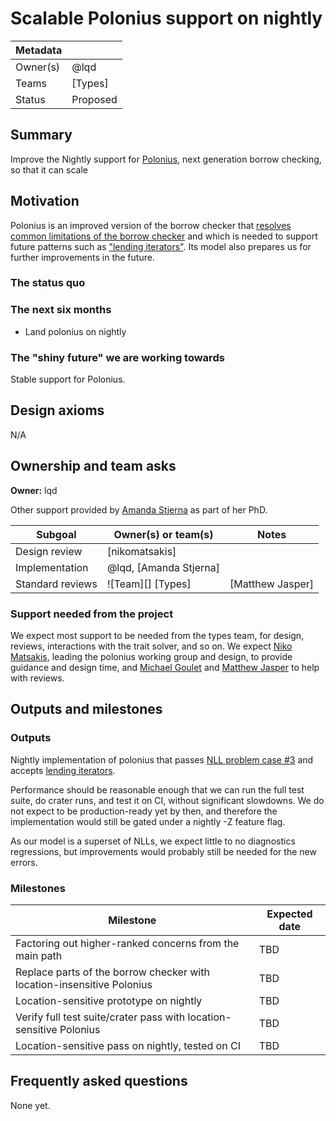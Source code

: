 # Scalable Polonius support on nightly

| Metadata |          |
| -------- | -------- |
| Owner(s) | @lqd    |
| Teams    | [Types]  |
| Status   | Proposed |

## Summary

Improve the Nightly support for [Polonius][pc3], next generation borrow checking, so that it can scale

## Motivation

Polonius is an improved version of the borrow checker that [resolves common limitations of the borrow checker][pc3] and which is needed to support future patterns such as ["lending iterators"][#92985]. Its model also prepares us for further improvements in the future.

[pc3]: https://blog.rust-lang.org/inside-rust/2023/10/06/polonius-update.html#background-on-polonius
[#92985]: https://github.com/rust-lang/rust/issues/92985

### The status quo

### The next six months

* Land polonius on nightly

### The "shiny future" we are working towards

Stable support for Polonius.

## Design axioms

N/A

## Ownership and team asks

**Owner:** lqd

Other support provided by [Amanda Stjerna][amanda] as part of her PhD.

[amanda]: https://github.com/amandasystems

| Subgoal          | Owner(s) or team(s)     | Notes            |
| ---------------- | ----------------------- | ---------------- |
| Design review    | [nikomatsakis]          |                  |
| Implementation   | @lqd, [Amanda Stjerna] |                  |
| Standard reviews | ![Team][] [Types]       | [Matthew Jasper] |

### Support needed from the project

We expect most support to be needed from the types team, for design, reviews, interactions with the trait solver, and so on. We expect [Niko Matsakis][niko], leading the polonius working group and design, to provide guidance and design time, and [Michael Goulet][errs] and [Matthew Jasper][matthew] to help with reviews.

[niko]: https://github.com/nikomatsakis
[errs]: https://github.com/compiler-errors
[matthew]: https://github.com/matthewjasper

## Outputs and milestones

### Outputs

Nightly implementation of polonius that passes [NLL problem case #3][pc3] and accepts [lending iterators][#92985].

Performance should be reasonable enough that we can run the full test suite, do crater runs, and test it on CI, without significant slowdowns. We do not expect to be production-ready yet by then, and therefore the implementation would still be gated under a nightly -Z feature flag.

As our model is a superset of NLLs, we expect little to no diagnostics regressions, but improvements would probably still be needed for the new errors.

### Milestones

| Milestone                                                              | Expected date |
| ---------------------------------------------------------------------- | ------------- |
| Factoring out higher-ranked concerns from the main path                | TBD           |
| Replace parts of the borrow checker with location-insensitive Polonius | TBD           |
| Location-sensitive prototype on nightly                                | TBD           |
| Verify full test suite/crater pass with location-sensitive Polonius    | TBD           |
| Location-sensitive pass on nightly, tested on CI                       | TBD           |

## Frequently asked questions

None yet.